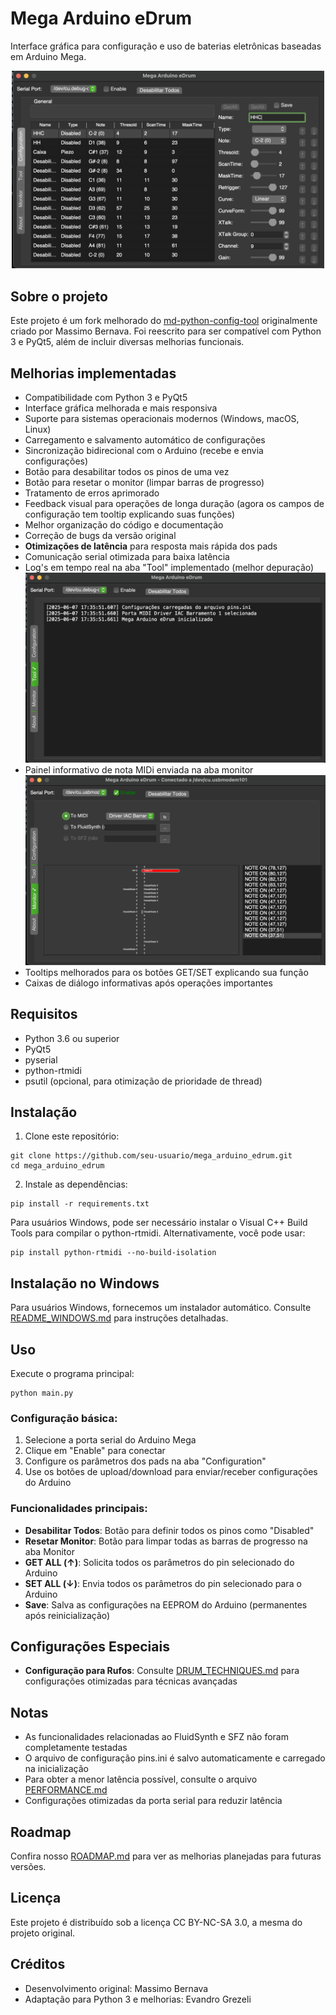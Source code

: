 # Mega Arduino eDrum

Interface gráfica para configuração e uso de baterias eletrônicas baseadas em Arduino Mega.
<p align="center">
  <img src="images/megaarduinoedrum.png" alt="Tela inicial do Mega Arduinog eDrum" width="500"/>
</p>

## Sobre o projeto

Este projeto é um fork melhorado do [md-python-config-tool](https://github.com/massimobernava/md-python-config-tool) originalmente criado por Massimo Bernava. Foi reescrito para ser compatível com Python 3 e PyQt5, além de incluir diversas melhorias funcionais.

## Melhorias implementadas

- Compatibilidade com Python 3 e PyQt5
- Interface gráfica melhorada e mais responsiva
- Suporte para sistemas operacionais modernos (Windows, macOS, Linux)
- Carregamento e salvamento automático de configurações
- Sincronização bidirecional com o Arduino (recebe e envia configurações)
- Botão para desabilitar todos os pinos de uma vez
- Botão para resetar o monitor (limpar barras de progresso)
- Tratamento de erros aprimorado
- Feedback visual para operações de longa duração (agora os campos de configuração tem tooltip explicando suas funções)
- Melhor organização do código e documentação
- Correção de bugs da versão original
- **Otimizações de latência** para resposta mais rápida dos pads
- Comunicação serial otimizada para baixa latência
- Log's em tempo real na aba "Tool" implementado (melhor depuração)
![Função implementada na aba "Tool"](images/tool.png)
- Painel informativo de nota MIDi enviada na aba monitor
![Painel informativo na aba "Monitor"](images/monitor.png)
- Tooltips melhorados para os botões GET/SET explicando sua função
- Caixas de diálogo informativas após operações importantes

## Requisitos

- Python 3.6 ou superior
- PyQt5
- pyserial
- python-rtmidi
- psutil (opcional, para otimização de prioridade de thread)

## Instalação

1. Clone este repositório:
```
git clone https://github.com/seu-usuario/mega_arduino_edrum.git
cd mega_arduino_edrum
```

2. Instale as dependências:
```
pip install -r requirements.txt
```

Para usuários Windows, pode ser necessário instalar o Visual C++ Build Tools para compilar o python-rtmidi. Alternativamente, você pode usar:
```
pip install python-rtmidi --no-build-isolation
```
## Instalação no Windows

Para usuários Windows, fornecemos um instalador automático. Consulte [README_WINDOWS.md](README_WINDOWS.md) para instruções detalhadas.

## Uso

Execute o programa principal:
```
python main.py
```

### Configuração básica:

1. Selecione a porta serial do Arduino Mega
2. Clique em "Enable" para conectar
3. Configure os parâmetros dos pads na aba "Configuration"
4. Use os botões de upload/download para enviar/receber configurações do Arduino

### Funcionalidades principais:

- **Desabilitar Todos**: Botão para definir todos os pinos como "Disabled"
- **Resetar Monitor**: Botão para limpar todas as barras de progresso na aba Monitor
- **GET ALL (↑)**: Solicita todos os parâmetros do pin selecionado do Arduino
- **SET ALL (↓)**: Envia todos os parâmetros do pin selecionado para o Arduino
- **Save**: Salva as configurações na EEPROM do Arduino (permanentes após reinicialização)

## Configurações Especiais

- **Configuração para Rufos**: Consulte [DRUM_TECHNIQUES.md](docs/DRUM_TECHNIQUES.md) para configurações otimizadas para técnicas avançadas

## Notas

- As funcionalidades relacionadas ao FluidSynth e SFZ não foram completamente testadas
- O arquivo de configuração pins.ini é salvo automaticamente e carregado na inicialização
- Para obter a menor latência possível, consulte o arquivo [PERFORMANCE.md](docs/PERFORMANCE.md)
- Configurações otimizadas da porta serial para reduzir latência

## Roadmap

Confira nosso [ROADMAP.md](ROADMAP.md) para ver as melhorias planejadas para futuras versões.

## Licença

Este projeto é distribuído sob a licença CC BY-NC-SA 3.0, a mesma do projeto original.

## Créditos

- Desenvolvimento original: Massimo Bernava
- Adaptação para Python 3 e melhorias: Evandro Grezeli
